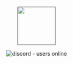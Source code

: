 <a href=""><p align="center">
<img height=100 src=""/>

</p></a>
<p align="center">
  <strong></strong>
</p>
<p align="center">
  <a>
    <img src="https://img.shields.io/github/stars/NotTacoz/Abyss?style=for-the-badge" alt="discord - users online" />
  </a>
</p>
